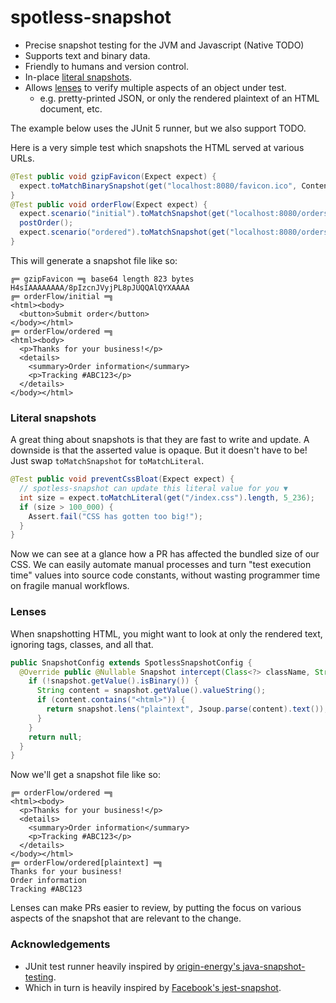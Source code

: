 # spotless-snapshot

- Precise snapshot testing for the JVM and Javascript (Native TODO)
- Supports text and binary data.
- Friendly to humans and version control.
- In-place [literal snapshots](#literal-snapshots).
- Allows [lenses](#lenses) to verify multiple aspects of an object under test.
  - e.g. pretty-printed JSON, or only the rendered plaintext of an HTML document, etc.

The example below uses the JUnit 5 runner, but we also support TODO.

Here is a very simple test which snapshots the HTML served at various URLs.

```java
@Test public void gzipFavicon(Expect expect) {
  expect.toMatchBinarySnapshot(get("localhost:8080/favicon.ico", ContentEncoding.GZIP));
}
@Test public void orderFlow(Expect expect) {
  expect.scenario("initial").toMatchSnapshot(get("localhost:8080/orders"));
  postOrder();
  expect.scenario("ordered").toMatchSnapshot(get("localhost:8080/orders"));
}
```

This will generate a snapshot file like so:

```
╔═ gzipFavicon ═╗ base64 length 823 bytes
H4sIAAAAAAAA/8pIzcnJVyjPL8pJUQQAlQYXAAAA
╔═ orderFlow/initial ═╗
<html><body>
  <button>Submit order</button>
</body></html>
╔═ orderFlow/ordered ═╗
<html><body>
  <p>Thanks for your business!</p>
  <details>
    <summary>Order information</summary>
    <p>Tracking #ABC123</p>
  </details>
</body></html>
```

### Literal snapshots

A great thing about snapshots is that they are fast to write and update. A downside is that the asserted value is opaque. But it doesn't have to be! Just swap `toMatchSnapshot` for `toMatchLiteral`.

```java
@Test public void preventCssBloat(Expect expect) {
  // spotless-snapshot can update this literal value for you ▼
  int size = expect.toMatchLiteral(get("/index.css").length, 5_236);
  if (size > 100_000) {
    Assert.fail("CSS has gotten too big!");
  }
}
```

Now we can see at a glance how a PR has affected the bundled size of our CSS. We can easily automate manual processes and turn "test execution time" values into source code constants, without wasting programmer time on fragile manual workflows.

### Lenses

When snapshotting HTML, you might want to look at only the rendered text, ignoring tags, classes, and all that.

```java
public SnapshotConfig extends SpotlessSnapshotConfig {
  @Override public @Nullable Snapshot intercept(Class<?> className, String testName, Snapshot snapshot) {
    if (!snapshot.getValue().isBinary()) {
      String content = snapshot.getValue().valueString();
      if (content.contains("<html>")) {
        return snapshot.lens("plaintext", Jsoup.parse(content).text());
      }
    }
    return null;
  }
}
```

Now we'll get a snapshot file like so:

```
╔═ orderFlow/ordered ═╗
<html><body>
  <p>Thanks for your business!</p>
  <details>
    <summary>Order information</summary>
    <p>Tracking #ABC123</p>
  </details>
</body></html>
╔═ orderFlow/ordered[plaintext] ═╗
Thanks for your business!
Order information
Tracking #ABC123
```

Lenses can make PRs easier to review, by putting the focus on various aspects of the snapshot that are relevant to the change.

### Acknowledgements

- JUnit test runner heavily inspired by [origin-energy's java-snapshot-testing](https://github.com/origin-energy/java-snapshot-testing).
- Which in turn is heavily inspired by [Facebook's jest-snapshot](https://jestjs.io/docs/snapshot-testing).

